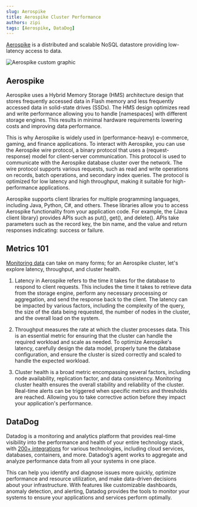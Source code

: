 ```yaml
---
slug: Aerospike
title: Aerospike Cluster Performance
authors: zipi
tags: [Aerospike, DataDog]
---
```


[Aerospike](https://aerospike.com/) is a distributed and scalable NoSQL datastore providing low-latency access to data. 

![Aerospike custom graphic](/img/Aerospike.png)

<!--truncate-->

## Aerospike 

Aerospike uses a Hybrid Memory Storage (HMS) architecture design that stores frequently accessed data in Flash memory and less frequently accessed data in solid-state drives (SSDs). The HMS design optimizes read and write performance allowing you to handle [namespaces] with different storage engines. This results in minimal hardware requirements lowering costs and improving data performance.

This is why Aerospike is widely used in (performance-heavy) e-commerce, gaming, and finance applications. To interact with Aerospike, you can use the Aerospike wire protocol, a binary protocol that uses a (request-response) model for client-server communication. This protocol is used to communicate with the Aerospike database cluster over the network. The wire protocol supports various requests, such as read and write operations on records, batch operations, and secondary index queries. The protocol is optimized for low latency and high throughput, making it suitable for high-performance applications.

Aerospike supports client libraries for multiple programming languages, including Java, Python,  C#, and others. These libraries allow you to access Aerospike functionality from your application code. For example, the {Java client library} provides APIs such as put(), get(), and delete(). APIs take parameters such as the record key, the bin name, and the value and return responses indicating: success or failure.

## Metrics 101

[Monitoring data](https://www.datadoghq.com/blog/monitoring-101-collecting-data/) can take on many forms; for an Aerospike cluster, let's explore latency, throughput, and cluster health. 

1. Latency in Aerospike refers to the time it takes for the database to respond to client requests. This includes the time it takes to retrieve data from the storage engine, perform any necessary processing or aggregation, and send the response back to the client. The latency can be impacted by various factors, including the complexity of the query, the size of the data being requested, the number of nodes in the cluster, and the overall load on the system.

2. Throughput measures the rate at which the cluster processes data. This is an essential metric for ensuring that the cluster can handle the required workload and scale as needed. To optimize Aerospike's latency, carefully design the data model, properly tune the database configuration, and ensure the cluster is sized correctly and scaled to handle the expected workload.

3. Cluster health is a broad metric encompassing several factors, including node availability, replication factor, and data consistency. Monitoring cluster health ensures the overall stability and reliability of the cluster. Real-time alerts can be triggered when specific metrics and thresholds are reached. Allowing you to take corrective action before they impact your application's performance.

## DataDog 

Datadog is a monitoring and analytics platform that provides real-time visibility into the performance and health of your entire technology stack, with [200+ integrations](https://www.datadoghq.com/blog/tag/integration/) for various technologies, including cloud services, databases, containers, and more. Datadog’s agent works to aggregate and analyze performance data from all your systems in one place.

This can help you identify and diagnose issues more quickly, optimize performance and resource utilization, and make data-driven decisions about your infrastructure. With features like customizable dashboards, anomaly detection, and alerting, Datadog provides the tools to monitor your systems to ensure your applications and services perform optimally.